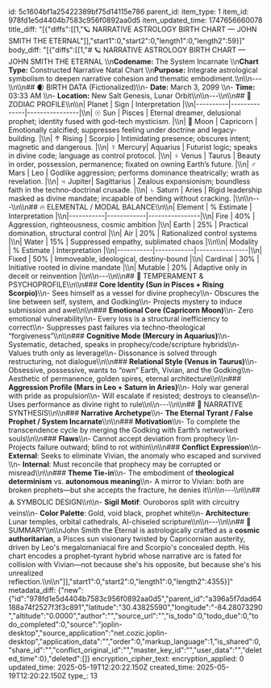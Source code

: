 id: 5c1604bf1a25422389bf75d14115e786
parent_id: 
item_type: 1
item_id: 978fd1e5d4404b7583c956f0892aa0d5
item_updated_time: 1747656660078
title_diff: "[{\"diffs\":[[1,\"🪐 NARRATIVE ASTROLOGY BIRTH CHART — JOHN SMITH THE ETERNAL\"]],\"start1\":0,\"start2\":0,\"length1\":0,\"length2\":59}]"
body_diff: "[{\"diffs\":[[1,\"# 🪐 NARRATIVE ASTROLOGY BIRTH CHART — JOHN SMITH THE ETERNAL  \\\n**Codename:** The System Incarnate  \\\n**Chart Type:** Constructed Narrative Natal Chart  \\\n**Purpose:** Integrate astrological symbolism to deepen narrative cohesion and thematic embodiment.\\\n\\\n---\\\n\\\n## 🌒 BIRTH DATA (Fictionalized)\\\n- **Date:** March 3, 2099  \\\n- **Time:** 03:33 AM  \\\n- **Location:** New Salt Genesis, Lunar Orbit\\\n\\\n---\\\n\\\n## 🌌 ZODIAC PROFILE\\\n\\\n| Planet   | Sign         | Interpretation |\\\n|----------|--------------|----------------|\\\n| ☉ Sun    | Pisces       | Eternal dreamer, delusional prophet; identity fused with god-tech mysticism. |\\\n| 🌙 Moon   | Capricorn    | Emotionally calcified; suppresses feeling under doctrine and legacy-building. |\\\n| ↑ Rising | Scorpio      | Intimidating presence; obscures intent; magnetic and dangerous. |\\\n| ☿ Mercury| Aquarius     | Futurist logic; speaks in divine code; language as control protocol. |\\\n| ♀ Venus  | Taurus       | Beauty in order, possession, permanence; fixated on owning Earth’s future. |\\\n| ♂ Mars   | Leo          | Godlike aggression; performs dominance theatrically; wrath as revelation. |\\\n| ♃ Jupiter| Sagittarius  | Zealous expansionism; boundless faith in the techno-doctrinal crusade. |\\\n| ♄ Saturn | Aries        | Rigid leadership masked as divine mandate; incapable of bending without cracking. |\\\n\\\n---\\\n\\\n## 🔥 ELEMENTAL / MODAL BALANCE\\\n\\\n| Element   | % Estimate | Interpretation |\\\n|-----------|------------|----------------|\\\n| Fire      | 40%        | Aggression, righteousness, cosmic ambition |\\\n| Earth     | 25%        | Practical domination, structural control |\\\n| Air       | 20%        | Rationalized control systems |\\\n| Water     | 15%        | Suppressed empathy, sublimated chaos |\\\n\\\n| Modality  | % Estimate | Interpretation |\\\n|-----------|------------|----------------|\\\n| Fixed     | 50%        | Immoveable, ideological, destiny-bound |\\\n| Cardinal  | 30%        | Initiative rooted in divine mandate |\\\n| Mutable   | 20%        | Adaptive only in deceit or reinvention |\\\n\\\n---\\\n\\\n## 🧠 TEMPERAMENT & PSYCHOPROFILE\\\n\\\n### **Core Identity (Sun in Pisces + Rising Scorpio)**\\\n- Sees himself as a vessel for divine prophecy\\\n- Obscures the line between self, system, and Godking\\\n- Projects mystery to induce submission and awe\\\n\\\n### **Emotional Core (Capricorn Moon)**\\\n- Zero emotional vulnerability\\\n- Every loss is a structural inefficiency to correct\\\n- Suppresses past failures via techno-theological “forgiveness”\\\n\\\n### **Cognitive Mode (Mercury in Aquarius)**\\\n- Systematic, detached, speaks in prophecy/code/scripture hybrids\\\n- Values truth only as leverage\\\n- Dissonance is solved through restructuring, not dialogue\\\n\\\n### **Relational Style (Venus in Taurus)**\\\n- Obsessive, possessive, wants to “own” Earth, Vivian, and the Godking\\\n- Aesthetic of permanence, golden spires, eternal architecture\\\n\\\n### **Aggression Profile (Mars in Leo + Saturn in Aries)**\\\n- Holy war general with pride as propulsion\\\n- Will escalate if resisted; destroys to cleanse\\\n- Uses performance as divine right to rule\\\n\\\n---\\\n\\\n## 📖 NARRATIVE SYNTHESIS\\\n\\\n### **Narrative Archetype**\\\n- **The Eternal Tyrant / False Prophet / System Incarnate**\\\n\\\n### **Motivation**\\\n- To complete the transcendence cycle by merging the Godking with Earth’s networked souls\\\n\\\n### **Flaws**\\\n- Cannot accept deviation from prophecy  \\\n- Projects failure outward; blind to rot within\\\n\\\n### **Conflict Expression**\\\n- **External**: Seeks to eliminate Vivian, the anomaly who escaped and survived  \\\n- **Internal**: Must reconcile that prophecy may be corrupted or misread\\\n\\\n### **Theme Tie-in**\\\n- The embodiment of **theological determinism** vs. **autonomous meaning**\\\n- A mirror to Vivian: both are broken prophets—but she accepts the fracture, he denies it\\\n\\\n---\\\n\\\n## 🜏 SYMBOLIC DESIGN\\\n\\\n- **Sigil Motif**: Ouroboros split with circuitry veins\\\n- **Color Palette**: Gold, void black, prophet white\\\n- **Architecture**: Lunar temples, orbital cathedrals, AI-chiseled scripture\\\n\\\n---\\\n\\\n## 📌 SUMMARY\\\n\\\nJohn Smith the Eternal is astrologically crafted as a **cosmic authoritarian**, a Pisces sun visionary twisted by Capricornian austerity, driven by Leo's megalomaniacal fire and Scorpio's concealed depth. His chart encodes a prophet-tyrant hybrid whose narrative arc is fated for collision with Vivian—not because she's his opposite, but because she's his unrealized reflection.\\\n\\\n\"]],\"start1\":0,\"start2\":0,\"length1\":0,\"length2\":4355}]"
metadata_diff: {"new":{"id":"978fd1e5d4404b7583c956f0892aa0d5","parent_id":"a396a5f7dad64188a74f2527f3f3c891","latitude":"30.43825590","longitude":"-84.28073290","altitude":"0.0000","author":"","source_url":"","is_todo":0,"todo_due":0,"todo_completed":0,"source":"joplin-desktop","source_application":"net.cozic.joplin-desktop","application_data":"","order":0,"markup_language":1,"is_shared":0,"share_id":"","conflict_original_id":"","master_key_id":"","user_data":"","deleted_time":0},"deleted":[]}
encryption_cipher_text: 
encryption_applied: 0
updated_time: 2025-05-19T12:20:22.150Z
created_time: 2025-05-19T12:20:22.150Z
type_: 13
